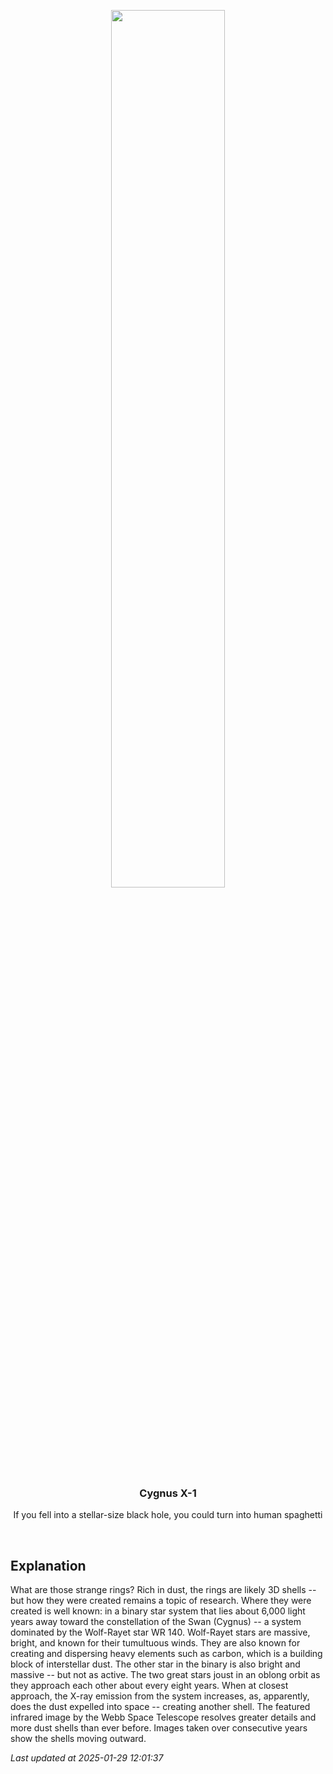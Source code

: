<p align='center'>
    <img src='https://apod.nasa.gov/apod/image/2501/Wr140Rings_Webb_960_2023.jpg' width='60%' />
    <h3 align="center">Cygnus X-1</h3>
    <p align="center">If you fell into a stellar-size black hole, you could turn into human spaghetti</p>
</p>
<br/>

Explanation
--
What are those strange rings? Rich in dust, the rings are likely 3D shells -- but how they were created remains a topic of research.  Where they were created is well known: in a binary star system that lies about 6,000 light years away toward the constellation of the Swan (Cygnus) -- a system dominated by the Wolf-Rayet star WR 140.  Wolf-Rayet stars are massive, bright, and known for their tumultuous winds. They are also known for creating and dispersing heavy elements such as carbon, which is a building block of interstellar dust. The other star in the binary is also bright and massive -- but not as active.  The two great stars joust in an oblong orbit as they approach each other about every eight years. When at closest approach, the X-ray emission from the system increases, as, apparently, does the dust expelled into space -- creating another shell.  The featured infrared image by the Webb Space Telescope resolves greater details and more dust shells than ever before. Images taken over consecutive years show the shells moving outward.


*Last updated at 2025-01-29 12:01:37*
